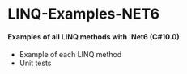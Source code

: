 # LINQ-Examples-NET6
#### Examples of all LINQ methods with .Net6 (C#10.0)

* Example of each LINQ method
* Unit tests
